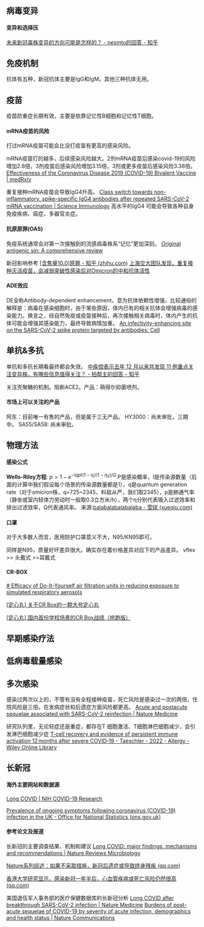 
## 病毒变异

#### 变异和选择压
[未来新冠毒株变异的方向可能是怎样的？ - nesmto的回答 - 知乎](https://www.zhihu.com/question/577118293/answer/2840795212)

## 免疫机制

抗体有五种，新冠抗体主要是IgG和IgM。其他三种抗体无用。

## 疫苗

疫苗防重症长期有效，主要是依靠记忆性B细胞和记忆性T细胞。

#### mRNA疫苗的风险
打过mRNA疫苗可能会比没打疫苗有更高的感染风险。

mRNA疫苗打的越多，后续感染风险越大。2剂mRNA疫苗后感染covid-19的风险增加2.6倍，3剂疫苗后感染风险增加3.15倍，3剂或更多疫苗后感染风险3.38倍。
[Effectiveness of the Coronavirus Disease 2019 (COVID-19) Bivalent Vaccine | medRxiv](https://www.medrxiv.org/content/10.1101/2022.12.17.22283625v1)

重复接种mRNA疫苗会导致IgG4升高。
[Class switch towards non-inflammatory, spike-specific IgG4 antibodies after repeated SARS-CoV-2 mRNA vaccination | Science Immunology](https://www.science.org/doi/10.1126/sciimmunol.ade2798)
高水平的IgG4 可能会导致各种自身免疫疾病、癌症、多器官炎症。

#### 抗原原罪(OAS)
免疫系统通常会对第一次接触到的流感病毒株系“记忆”更加深刻。
[Original antigenic sin: A comprehensive review](https://doi.org/10.1016/j.jaut.2017.04.008)

新冠影响参考
[[含焦量10.0]原罪 - 知乎 (zhihu.com)](https://zhuanlan.zhihu.com/p/465131343)
[上海交大团队发现，重复接种灭活疫苗，会减弱突破性感染后对Omicron的中和抗体活性](https://mp.weixin.qq.com/s/HvkjLMXIEL_I0REobwZoZA)

#### ADE效应
DE全称Antibody-dependent enhancement，意为抗体依赖性增强，比较通俗的解释是：病毒在感染细胞时，由于某些原因，体内已有的相关抗体会增强病毒的感染能力。换言之，经自然免疫或疫苗接种后，再次接触相关病毒时，体内产生的抗体可能会增强其感染能力，最终导致病情加重。
[An infectivity-enhancing site on the SARS-CoV-2 spike protein targeted by antibodies: Cell](https://www.cell.com/cell/fulltext/S0092-8674(21)00662-0?_returnURL=https%3A%2F%2Flinkinghub.elsevier.com%2Fretrieve%2Fpii%2FS0092867421006620%3Fshowall%3Dtrue)

## 单抗&多抗

单抗和多抗长期看最终都会失效。
[中疾控表示去年 12 月以来共发现 11 例重点关注变异株，有哪些信息值得关注？ - 拍帮主的回答 - 知乎](https://www.zhihu.com/question/580493178/answer/2861097344)

关注壳聚糖的机制。阻断ACE2。产品：萌得尔抑菌喷剂。


#### 市场上可以关注的产品
阿东：目前唯一有售的产品，但是属于三无产品。
HY3000：尚未审批，三期中。
SA55/SA58: 尚未审批。

## 物理方法

#### 感染公式
**Wells-Riley方程**: $p=1-e^{-Iqpt(1-\eta_I)(1-\eta_S)/Q}$
P是感染概率，I是传染源数量（后面的计算中我们假设每个场景的传染源数量都是1），q是quantum generation rate（对于omicron株，q=725~2345，料敌从严，我们取2345），p是肺通气率（静坐或室内轻体力劳动时一般取0.3立方米/h），两个η分别代表吸入过滤效率和排出过滤效率，Q代表通风率。
来源:[balabalabalabalaba - 雪球 (xueqiu.com)](https://xueqiu.com/u/7949302585)

#### 口罩

对于大多数人而言，医用防护口罩意义不大，N95/KN95即可。

同样是N95，质量好坏差异很大。确实存在着价格差异对应下的产品差异。
vflex >> 头戴式 >>耳戴式

#### CR-BOX
[# Efficacy of Do-It-Yourself air filtration units in reducing exposure to simulated respiratory aerosols](https://doi.org/10.1016/j.buildenv.2022.109920)

[[定心丸] 关于CR Box的一颗大号定心丸](https://mp.weixin.qq.com/s?__biz=MzkxODI3NzY1Mg==&mid=2247498914&idx=1&sn=fe440eacbddec3189de9d20414b2ffe2&chksm=c1b167d9f6c6eecfc47e080cdca41face53fdc8a045a9c5b0af5a644eafc302bf31125f450ec&scene=21#wechat_redirect)

[[定心丸] 国内首份学校场景的CR Box战绩（抢跑版）](https://mp.weixin.qq.com/s/IGBVVPYMTQI4fzMGaWmHdQ)

## 早期感染疗法

## 低病毒载量感染

## 多次感染
感染过两次以上的，不管有没有全程接种疫苗，死亡风险是感染过一次的两倍，住院风险是三倍。在发病症状和后遗症方面风险都更高。
[Acute and postacute sequelae associated with SARS-CoV-2 reinfection | Nature Medicine](https://www.nature.com/articles/s41591-022-02051-3)

研究队列里，无论轻症还是重症，都存在T 细胞激活、T细胞淋巴细胞减少，会引发淋巴细胞减少症
[T‐cell recovery and evidence of persistent immune activation 12 months after severe COVID‐19 - Taeschler - 2022 - Allergy - Wiley Online Library](https://onlinelibrary.wiley.com/doi/10.1111/all.15372)


## 长新冠

#### 海外主要网站和数据源
[Long COVID | NIH COVID-19 Research](https://covid19.nih.gov/covid-19-topics/long-covid)

[Prevalence of ongoing symptoms following coronavirus (COVID-19) infection in the UK - Office for National Statistics (ons.gov.uk)](https://www.ons.gov.uk/peoplepopulationandcommunity/healthandsocialcare/conditionsanddiseases/bulletins/prevalenceofongoingsymptomsfollowingcoronaviruscovid19infectionintheuk/5january2023)

#### 参考论文及报道
长新冠的主要调查结果、机制和建议
[Long COVID: major findings, mechanisms and recommendations | Nature Reviews Microbiology](https://www.nature.com/articles/s41579-022-00846-2)

[Nature系列综述：如果不采取措施，新冠后遗症或导致终身残疾 (qq.com)](https://mp.weixin.qq.com/s/UCsvEKDxbFKeF6cK1Tb71w)

[香港大学研究显示，感染新冠一年半后，心血管疾病或死亡风险仍然很高 (qq.com)](https://mp.weixin.qq.com/s/CojPCAjRrlXvl39Vm-c95w)

美国退伍军人事务部的医疗保健数据库的长新冠分析
[Long COVID after breakthrough SARS-CoV-2 infection | Nature Medicine](https://www.nature.com/articles/s41591-022-01840-0)
[Burdens of post-acute sequelae of COVID-19 by severity of acute infection, demographics and health status | Nature Communications](https://www.nature.com/articles/s41467-021-26513-3)